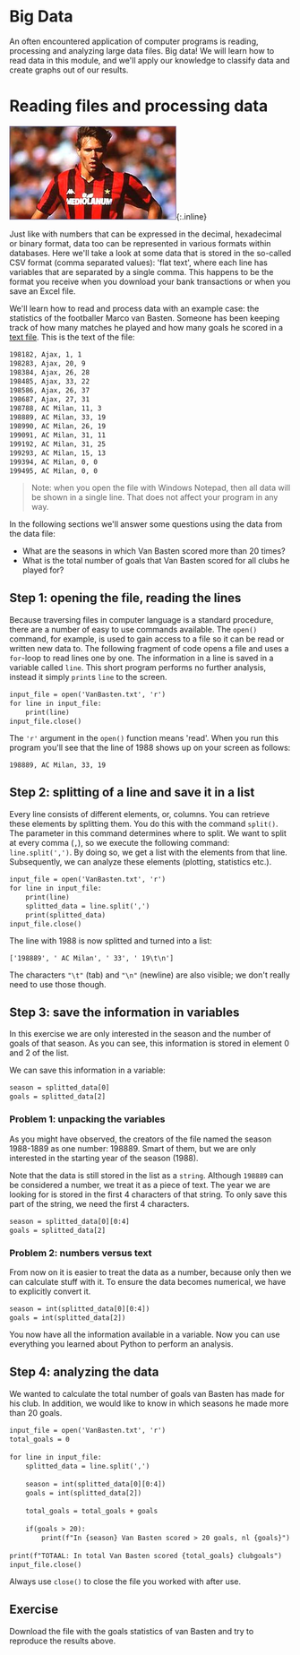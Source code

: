 # Big Data

An often encountered application of computer programs is reading, processing and analyzing large data files. Big data! We will learn how to read data in this module, and we'll apply our knowledge to classify data and create graphs out of our results.

# Reading files and processing data

![](VanBastenKlein.jpg){:.inline}

Just like with numbers that can be expressed in the decimal, hexadecimal or binary format, data too can be represented in various formats within databases. Here we'll take a look at some data that is stored in the so-called CSV format (comma separated values): 'flat text', where each line has variables that are separated by a single comma. This happens to be the format you receive when you download your bank transactions or when you save an Excel file.

We'll learn how to read and process data with an example case: the statistics of the footballer Marco van Basten. Someone has been keeping track of how many matches he played and how many goals he scored in a [text file](http://www.nikhef.nl/~ivov/Python/Voetbal/VanBasten.txt). This is the text of the file:

    198182, Ajax, 1, 1
    198283, Ajax, 20, 9
    198384, Ajax, 26, 28
    198485, Ajax, 33, 22
    198586, Ajax, 26, 37
    198687, Ajax, 27, 31
    198788, AC Milan, 11, 3
    198889, AC Milan, 33, 19
    198990, AC Milan, 26, 19
    199091, AC Milan, 31, 11
    199192, AC Milan, 31, 25
    199293, AC Milan, 15, 13
    199394, AC Milan, 0, 0
    199495, AC Milan, 0, 0

> Note: when you open the file with Windows Notepad, then all data will be shown in a single line. That does not affect your program in any way.

In the following sections we'll answer some questions using the data from the data file:

* What are the seasons in which Van Basten scored more than 20 times?
* What is the total number of goals that Van Basten scored for all clubs he played for?

## Step 1: opening the file, reading the lines

Because traversing files in computer language is a standard procedure, there are a number of easy to use commands available. The `open()` command, for example, is used to gain access to a file so it can be read or written new data to. The following fragment of code opens a file and uses a `for`-loop to read lines one by one. The information in a line is saved in a variable called `line`. This short program performs no further analysis, instead it simply `print`s `line` to the screen.

    input_file = open('VanBasten.txt', 'r')
    for line in input_file:
        print(line)
    input_file.close()

The `'r'` argument in the `open()` function means 'read'. When you run this program you'll see that the line of 1988 shows up on your screen as follows:

    198889, AC Milan, 33, 19

## Step 2: splitting of a line and save it in a list

Every line consists of different elements, or, columns. You can retrieve these elements by splitting them. You do this with the command `split()`. The parameter in this command determines where to split. We want to split at every comma (`,`), so we execute the following command: `line.split(',')`. By doing so, we get a list with the elements from that line. Subsequently, we can analyze these elements (plotting, statistics etc.).

    input_file = open('VanBasten.txt', 'r')
    for line in input_file:
        print(line)
        splitted_data = line.split(',')
        print(splitted_data)
    input_file.close()

The line with 1988 is now splitted and turned into a list:

    ['198889', ' AC Milan', ' 33', ' 19\t\n']

The characters `"\t"` (tab) and `"\n"` (newline) are also visible; we don't really need to use those though.


## Step 3: save the information in variables

In this exercise we are only interested in the season and the number of goals of that season. As you can see, this information is stored in element 0 and 2 of the list.

We can save this information in a variable:

    season = splitted_data[0]
    goals = splitted_data[2]

### Problem 1: unpacking the variables

As you might have observed, the creators of the file named the season 1988-1889 as one number: 198889. Smart of them, but we are only interested in the starting year of the season (1988).

Note that the data is still stored in the list as a `string`. Although `198889` can be considered a number, we treat it as a piece of text. The year we are looking for is stored in the first 4 characters of that string. To only save this part of the string, we need the first 4 characters.

    season = splitted_data[0][0:4]
    goals = splitted_data[2]

### Problem 2: numbers versus text

From now on it is easier to treat the data as a number, because only then we can calculate stuff with it. To ensure the data becomes numerical, we have to explicitly convert it.

    season = int(splitted_data[0][0:4])
    goals = int(splitted_data[2])

You now have all the information available in a variable. Now you can use everything you learned about Python to perform an analysis.


## Step 4: analyzing the data

We wanted to calculate the total number of goals van Basten has made for his club. In addition, we would like to know in which seasons he made more than 20 goals.


    input_file = open('VanBasten.txt', 'r')
    total_goals = 0

    for line in input_file:
        splitted_data = line.split(',')

        season = int(splitted_data[0][0:4])
        goals = int(splitted_data[2])

        total_goals = total_goals + goals   

        if(goals > 20):
            print(f"In {season} Van Basten scored > 20 goals, nl {goals}")

    print(f"TOTAAL: In total Van Basten scored {total_goals} clubgoals")
    input_file.close()

Always use `close()` to close the file you worked with after use.

## Exercise

Download the file with the goals statistics of van Basten and try to reproduce the results above.
